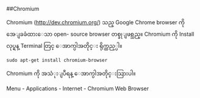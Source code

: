 ##Chromium

Chromium (http://dev.chromium.org/) သည္ Google Chrome browser ကို အေျခခံထားေသာ open- source browser တစ္ခုျဖစ္သည္။ Chromium ကို Install လုပ္ရန္ Terminal တြင္ ေအာက္ပါအတိုင္း ရိုက္ထည့္ပါ။

    sudo apt-get install chromium-browser

Chromium ကို အသံုးျပဳရန္ ေအာက္ပါအတိုင္းသြားပါ။

Menu - Applications - Internet - Chromium Web Browser
